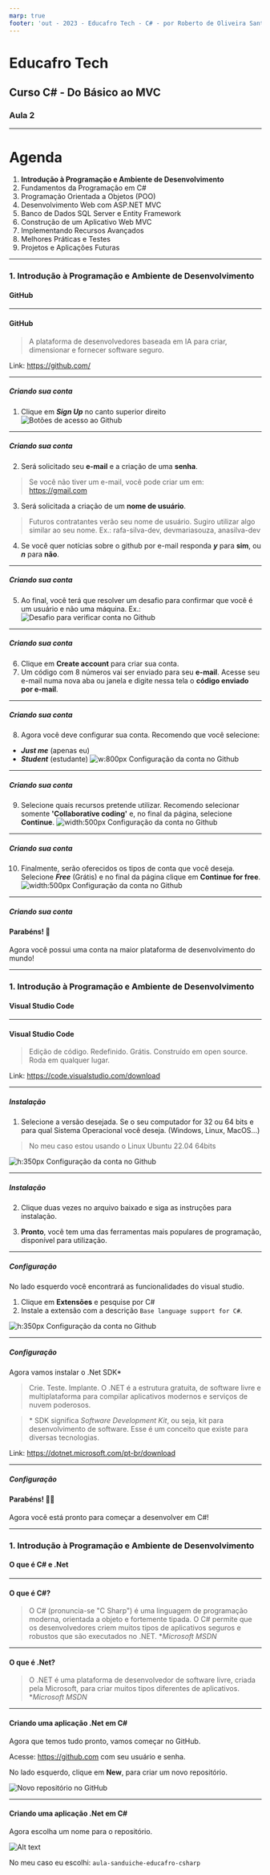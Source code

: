 ```yaml
---
marp: true
footer: 'out - 2023 - Educafro Tech - C# - por Roberto de Oliveira Santos'
---
```

<style>
section {
    justify-content: start;
}

img[alt$="<"] {
    float: left;
    margin-right: 2em;
    }

img[alt$="center"] {
    display: block;
    margin: 0 auto;
    }
</style>

<style scoped>section { justify-content: center; }</style>

# Educafro Tech
## Curso C# - Do Básico ao MVC
### Aula 2
---
# Agenda
1. **Introdução à Programação e Ambiente de Desenvolvimento**
2. Fundamentos da Programação em C#
3. Programação Orientada a Objetos (POO)
4. Desenvolvimento Web com ASP.NET MVC
5. Banco de Dados SQL Server e Entity Framework
6. Construção de um Aplicativo Web MVC
7. Implementando Recursos Avançados
8. Melhores Práticas e Testes
9. Projetos e Aplicações Futuras

---
<style scoped>section { justify-content: center; }</style>

### 1. Introdução à Programação e Ambiente de Desenvolvimento
#### GitHub

---

#### GitHub
> A plataforma de desenvolvedores baseada em IA para criar, dimensionar e fornecer software seguro.

Link: https://github.com/

---

##### Criando sua conta
1. Clique em ***Sign Up*** no canto superior direito
![Botões de acesso ao Github](../assets/images/imagem_1_sign_up_github.png "Botão Sign Up")

---

##### Criando sua conta

2. Será solicitado seu **e-mail** e a criação de uma **senha**.
> Se você não tiver um e-mail, você pode criar um em: https://gmail.com
3. Será solicitada a criação de um **nome de usuário**.
> Futuros contratantes verão seu nome de usuário. Sugiro utilizar algo similar ao seu nome. Ex.: rafa-silva-dev, devmariasouza, anasilva-dev
4. Se você quer notícias sobre o github por e-mail responda ***y*** para **sim**, ou ***n*** para **não**.

---

##### Criando sua conta

5. Ao final, você terá que resolver um desafio para confirmar que você é um usuário e não uma máquina. Ex.:
![Desafio para verificar conta no Github](../assets/images/imagem_2_verify_github.png "Verificar conta")

---

##### Criando sua conta

6. Clique em **Create account** para criar sua conta.
7. Um código com 8 números vai ser enviado para seu **e-mail**. Acesse seu e-mail numa nova aba ou janela e digite nessa tela o **código enviado por e-mail**.

---

##### Criando sua conta

8. Agora você deve configurar sua conta.
Recomendo que você selecione:
* ***Just me*** (apenas eu)
* ***Student*** (estudante)
![w:800px Configuração da conta no Github](../assets/images/imagem_3_configuracao_github.png "Verificar conta")

---

##### Criando sua conta

9. Selecione quais recursos pretende utilizar. Recomendo selecionar somente **'Collaborative coding'** e, no final da página, selecione **Continue**. 
![width:500px Configuração da conta no Github](../assets/images/imagem_4_funcionalidades_github.png "Verificar conta")

---

##### Criando sua conta

10. Finalmente, serão oferecidos os tipos de conta que você deseja. Selecione ***Free*** (Grátis) e no final da página clique em **Continue for free**.
![width:500px Configuração da conta no Github](../assets/images/imagem_5_conta_github.png "Verificar conta")

---

##### Criando sua conta

#### Parabéns! 👏
Agora você possui uma conta na maior plataforma de desenvolvimento do mundo!

---
<style scoped>section { justify-content: center; }</style>

### 1. Introdução à Programação e Ambiente de Desenvolvimento
#### Visual Studio Code

---

#### Visual Studio Code
> Edição de código. Redefinido. Grátis. Construído em open source. Roda em qualquer lugar.


Link: https://code.visualstudio.com/download

---

##### Instalação
1. Selecione a versão desejada. Se o seu computador for 32 ou 64 bits e para qual Sistema Operacional você deseja. (Windows, Linux, MacOS...)
> No meu caso estou usando o Linux Ubuntu 22.04 64bits

![h:350px Configuração da conta no Github](../assets/images/imagem_6_download_visual_studio.png "Verificar conta")

---

##### Instalação
2. Clique duas vezes no arquivo baixado e siga as instruções para instalação.

3. **Pronto**, você tem uma das ferramentas mais populares de programação, disponível para utilização.

---

##### Configuração

No lado esquerdo você encontrará as funcionalidades do visual studio.

1. Clique em **Extensões** e pesquise por C#
2. Instale a extensão com a descrição ```Base language support for C#```.

![h:350px Configuração da conta no Github](../assets/images/imagem_7_extensoes_visual_studio.png "Verificar conta")



---

##### Configuração

Agora vamos instalar o .Net SDK*
> Crie. Teste. Implante. O .NET é a estrutura gratuita, de software livre e multiplataforma para compilar aplicativos modernos e serviços de nuvem poderosos.

> \* SDK significa *Software Development Kit*, ou seja, kit para desenvolvimento de software. Esse é um conceito que existe para diversas tecnologias.

Link: https://dotnet.microsoft.com/pt-br/download

---

##### Configuração

#### Parabéns! 🎉🎉
Agora você está pronto para começar a desenvolver em C#!

---
<style scoped>section { justify-content: center; }</style>

### 1. Introdução à Programação e Ambiente de Desenvolvimento
#### O que é C# e .Net

---

#### O que é C#?

> O C# (pronuncia-se "C Sharp") é uma linguagem de programação moderna, orientada a objeto e fortemente tipada. O C# permite que os desenvolvedores criem muitos tipos de aplicativos seguros e robustos que são executados no .NET.
**Microsoft MSDN*

---

#### O que é .Net?

> O .NET é uma plataforma de desenvolvedor de software livre, criada pela Microsoft, para criar muitos tipos diferentes de aplicativos.
**Microsoft MSDN*

---

#### Criando uma aplicação .Net em C#

Agora que temos tudo pronto, vamos começar no GitHub.

Acesse: https://github.com com seu usuário e senha.

No lado esquerdo, clique em **New**, para criar um novo repositório.

![Novo repositório no GitHub](../assets/images/imagem_9_novo_repo.png "Novo Repositório")

---

#### Criando uma aplicação .Net em C#

Agora escolha um nome para o repositório.

![Alt text](imagem_10_nome_repositorio.png)

No meu caso eu escolhi: ```aula-sanduiche-educafro-csharp```
